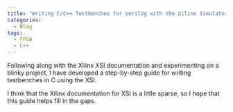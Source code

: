 ```yaml
---
title: "Writing C/C++ Testbenches for Verilog with the Xilinx Simulator Interface (XSI)"
categories:
  - Blog
tags:
  - FPGA
  - C++
---
```

Following along with the Xilinx XSI documentation and experimenting on a blinky project, I have developed a step-by-step guide for writing testbenches in C using the XSI.

I think that the Xilinx documentation for XSI is a little sparse, so I hope that this guide helps fill in the gaps.
